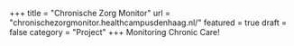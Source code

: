 +++
title = "Chronische Zorg Monitor"
url = "chronischezorgmonitor.healthcampusdenhaag.nl/"
featured = true
draft = false
category = "Project" 
+++
Monitoring Chronic Care!
